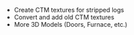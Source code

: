 - Create CTM textures for stripped logs
- Convert and add old CTM textures
- More 3D Models (Doors, Furnace, etc.)
